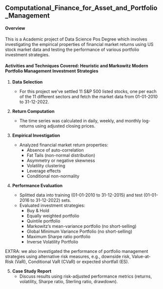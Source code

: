 ## Computational_Finance_for_Asset_and_Portfolio_Management

#### Overview
This is a Academic project of Data Science Pos Degree which involves investigating the empirical properties of financial market returns using US stock market data and testing the performance of various portfolio investment strategies.

#### Activities and Techniques Covered: Heuristic and Markowitz Modern Portfolio Management Investment Strategies

1. **Data Selection**
   - For this project we've settled 11 S&P 500 listed stocks, one per each of the 11 different sectors and fetch the market data from 01-01-2010 to 31-12-2022.

2. **Return Computation**
   - The time series was calculated in daily, weekly, and monthly log-returns using adjusted closing prices.

3. **Empirical Investigation**
   - Analyzed financial market return properties:
     - Absence of auto-correlation
     - Fat Tails (non-normal distribution)
     - Asymmetry or negative skewness
     - Volatility clustering
     - Leverage effects
     - Conditional non-normality

4. **Performance Evaluation**
   - Splitted data into training (01-01-2010 to 31-12-2015) and test (01-01-2016 to 31-12-2022) sets.
   - Evaluated investment strategies:
     - Buy & Hold
     - Equally weighted portfolio
     - Quintile portfolio
     - Markowitz’s mean-variance portfolio (no short-selling)
     - Global Minimum Variance Portfolio (no short-selling)
     - Maximum Sharpe ratio portfolio
     - Inverse Volatility Portfolio

EXTRA: we also investigated the performance of portfolio management strategies using alternative risk measures, e.g., downside risk, Value-at-Risk (VaR), Conditional VaR (CVaR) or expected shortfall (ES).

5. **Case Study Report**
   - Discuss results using risk-adjusted performance metrics (returns, volatility, Sharpe ratio, Sterling ratio, drawdown).
